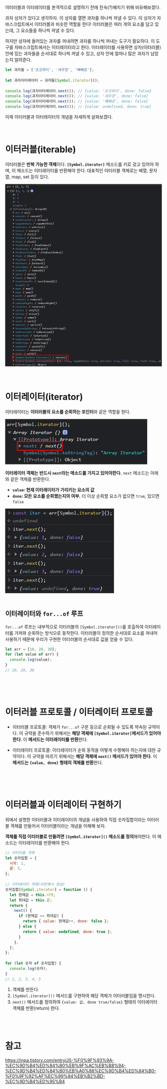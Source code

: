 이터러블과 이터레이터를 본격적으로 설명하기 전에 친숙(?)해지기 위해 비유해보겠다.

과자 상자가 있다고 생각하자. 이 상자를 열면 과자를 하나씩 꺼낼 수 있다. 이 상자가 자바스크립트에서 이터러블과 비슷한 역할을 한다! 이터러블은 여러 개의 요소를 담고 있는데, 그 요소들을 하나씩 꺼낼 수 있다.

하지만 상자에 들어있는 과자를 꺼내려면 과자를 하나씩 꺼내는 도구가 필요하다. 이 도구를 자바스크립트에서는 이터레이터라고 한다. 이터레이터를 사용하면 상자(이터러블) 안에 있는 과자들을 순서대로 하나씩 꺼낼 수 있고, 상자 안에 얼마나 많은 과자가 남았는지 알려준다.

```javascript
let 과자들 = ['초코파이', '새우깡', '빼빼로'];

let 과자이터레이터 = 과자들[Symbol.iterator]();

console.log(과자이터레이터.next()); // {value: '초코파이', done: false}
console.log(과자이터레이터.next()); // {value: '새우깡', done: false}
console.log(과자이터레이터.next()); // {value: '빼빼로', done: false}
console.log(과자이터레이터.next()); // {value: undefined, done: true}
```

이제 이터러블과 이터레이터의 개념을 자세하게 살펴보겠다.
<br/><br/><br/>

# 이터러블(iterable)

이터러블은 **반복 가능한 객체**이다. **`[Symbol.iterator]`** 메소드를 키로 갖고 있어야 하며, 이 메소드는 이터레이터를 반환해야 한다.
대표적인 이터러블 객체로는 배열, 문자열, map, set 등이 있다.

<img src="../../../images/Language/JavaScript/Iterable&Iterator/arr.png"><br/><br/><br/>

# 이터레이터(iterator)

이터레이터는 **이터러블의 요소를 순회하는 포인터**와 같은 역할을 한다.

<img src="../../../images/Language/JavaScript/Iterable&Iterator/next.png">

**이터레이터 객체는 반드시 `next`라는 메소드를 가지고 있어야한다.** `next` 메소드는 아래와 같은 객체를 반환한다.

- **`value`: 현재 이터레이터가 가리키는 요소의 값**
- **`done`: 모든 요소를 순회했는지의 여부.** 더 이상 순회할 요소가 없으면 `true`, 있으면 `false`

<img src="../../../images/Language/JavaScript/Iterable&Iterator/next2.png"><br/><br/>

## 이터레이터와 `for...of` 루프

`for...of` 루프는 내부적으로 이터러블의 `[Symbol.iterator]()`를 호출하여 이터레이터를 가져와 순회하는 방식으로 동작한다. 이터러블이 정의한 순서대로 요소를 꺼내어 사용하기 때문에 우리가 구현한 이터러블의 순서대로 값을 얻을 수 있다.

```javascript
let arr = [10, 20, 30];
for (let value of arr) {
  console.log(value);
}
// 10, 20, 30
```

<br/><br/><br/>

# 이터러블 프로토콜 / 이터레이터 프로토콜

- 이터러블 프로토콜: 객체가 `for...of` 구문 등으로 순회될 수 있도록 약속된 규약이다. 이 규약을 준수하기 위해서는 **해당 객체에 `[Symbol.iterator]`메서드가 있어야 한다**. 이 **메서드는 이터레이터를 반환**한다.

- 이터레이터 프로토콜: 이터레이터가 순회 동작을 어떻게 수행해야 하는지에 대한 규약이다. 이 규약을 따르기 위해서는 **해당 객체에 `next()` 메서드가 있어야 한다**. 이 **메서드는 `{value, done}` 형태의 객체를 반환**한다.

<br/><br/><br/>
 
# 이터러블과 이터레이터 구현하기

위에서 설명한 이터러블과 이터레이터의 개념을 사용하여 직접 숫자집합이라는 이터러블 객체를 만들어서 이터러블이라는 개념을 이해해 보자.

**객체를 직접 이터러블로 만들려면 `[Symbol.iterator]()` 메소드를 정의**해야한다. 이 메소드는 이터레이터를 반환해야 한다.

```javascript
// 이터러블 객체
let 숫자집합 = {
  시작: 1,
  끝: 5,
};

// 이터레이터 객체(리턴해서 생성)
숫자집합[Symbol.iterator] = function () {
  let 현재값 = this.시작;
  let 최대값 = this.끝;
  return {
    next() {
      if (현재값 <= 최대값) {
        return { value: 현재값++, done: false };
      } else {
        return { value: undefined, done: true };
      }
    },
  };
};

for (let 숫자 of 숫자집합) {
  console.log(숫자);
}
// 1, 2, 3, 4, 5
```

1. 객체를 만든다.
2. `[Symbol.iterator]()` 메서드를 구현하여 해당 객체가 이터러블임을 명시한다.
3. `next()` 메서드를 정의하여 `{value: 값, done true/false}` 형태의 이터레이터 객체를 반환(return) 한다.
   <br/><br/><br/><br/>

# 참고

https://inpa.tistory.com/entry/JS-%F0%9F%93%9A-%EC%9D%B4%ED%84%B0%EB%9F%AC%EB%B8%94-%EC%9D%B4%ED%84%B0%EB%A0%88%EC%9D%B4%ED%84%B0-%F0%9F%92%AF%EC%99%84%EB%B2%BD-%EC%9D%B4%ED%95%B4
